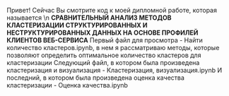 Привет! Сейчас Вы смотрите код к моей дипломной работе, которая называется \n
**СРАВНИТЕЛЬНЫЙ АНАЛИЗ МЕТОДОВ КЛАСТЕРИЗАЦИИ СТРУКТУРИРОВАННЫХ И НЕСТРУКТУРИРОВАННЫХ ДАННЫХ НА ОСНОВЕ ПРОФИЛЕЙ КЛИЕНТОВ ВЕБ-СЕРВИСА**
Первый файл для просмотра - Найти количество кластеров.ipynb, в нем я рассматриваю методы, которые позволяют определить оптимальное 
количество кластеров для кластеризации
Следующий файл, в котором была произведена кластеризация и визуализация - Кластеризация, визуализация.ipynb
И последний, в котором была произведена оценка качества кластеризации - 
Оценка качества.ipynb
